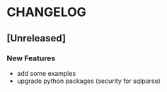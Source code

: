# CHANGELOG

## [Unreleased]

### New Features

- add some examples
- upgrade python packages (security for sqlparse)


